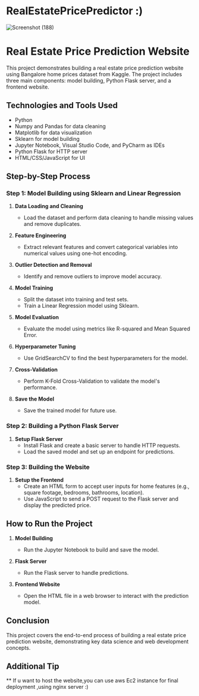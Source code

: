 # RealEstatePricePredictor :)
![Screenshot (188)](https://github.com/user-attachments/assets/6df39a09-6e03-4ca4-b204-1883582d829e)

# Real Estate Price Prediction Website

This project demonstrates building a real estate price prediction website using Bangalore home prices dataset from Kaggle. The project includes three main components: model building, Python Flask server, and a frontend website.

## Technologies and Tools Used
- Python
- Numpy and Pandas for data cleaning
- Matplotlib for data visualization
- Sklearn for model building
- Jupyter Notebook, Visual Studio Code, and PyCharm as IDEs
- Python Flask for HTTP server
- HTML/CSS/JavaScript for UI

## Step-by-Step Process

### Step 1: Model Building using Sklearn and Linear Regression

1. **Data Loading and Cleaning**
   - Load the dataset and perform data cleaning to handle missing values and remove duplicates.

2. **Feature Engineering**
   - Extract relevant features and convert categorical variables into numerical values using one-hot encoding.

3. **Outlier Detection and Removal**
   - Identify and remove outliers to improve model accuracy.

4. **Model Training**
   - Split the dataset into training and test sets.
   - Train a Linear Regression model using Sklearn.

5. **Model Evaluation**
   - Evaluate the model using metrics like R-squared and Mean Squared Error.

6. **Hyperparameter Tuning**
   - Use GridSearchCV to find the best hyperparameters for the model.

7. **Cross-Validation**
   - Perform K-Fold Cross-Validation to validate the model's performance.

8. **Save the Model**
   - Save the trained model for future use.

### Step 2: Building a Python Flask Server

1. **Setup Flask Server**
   - Install Flask and create a basic server to handle HTTP requests.
   - Load the saved model and set up an endpoint for predictions.

### Step 3: Building the Website

1. **Setup the Frontend**
   - Create an HTML form to accept user inputs for home features (e.g., square footage, bedrooms, bathrooms, location).
   - Use JavaScript to send a POST request to the Flask server and display the predicted price.

## How to Run the Project

1. **Model Building**
   - Run the Jupyter Notebook to build and save the model.

2. **Flask Server**
   - Run the Flask server to handle predictions.

3. **Frontend Website**
   - Open the HTML file in a web browser to interact with the prediction model.

## Conclusion

This project covers the end-to-end process of building a real estate price prediction website, demonstrating key data science and web development concepts.

## Additional Tip
** If u want to host the website,you can use aws Ec2 instance for final deployment ,using nginx server  :)
